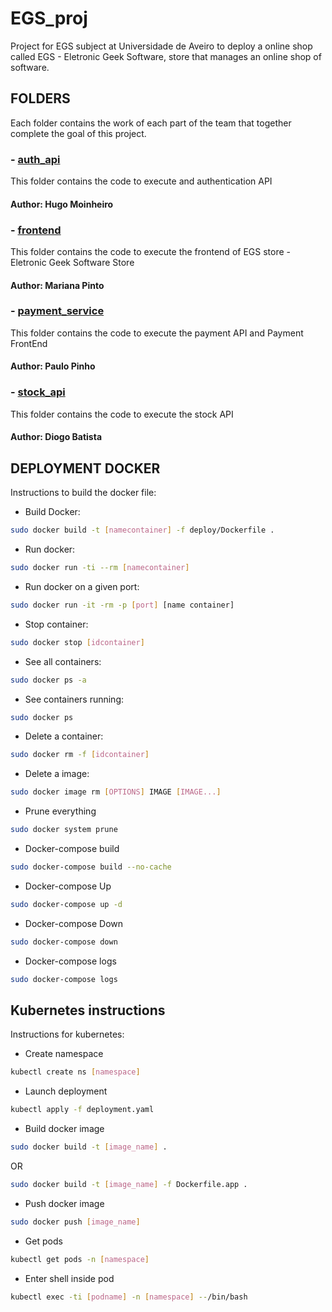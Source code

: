 # EGS_proj

Project for EGS subject at Universidade de Aveiro to deploy a online shop called EGS - Eletronic Geek Software, store that manages an online shop of software.

## FOLDERS

Each folder contains the work of each part of the team that together complete the goal of this project.

### - [auth_api](https://github.com/CPinhoK/EGS_proj/tree/main/auth_api)

This folder contains the code to execute and authentication API

#### Author: Hugo Moinheiro

### - [frontend](https://github.com/CPinhoK/EGS_proj/tree/main/frontend)

This folder contains the code to execute the frontend of EGS store - Eletronic Geek Software Store

#### Author: Mariana Pinto

### - [payment_service](https://github.com/CPinhoK/EGS_proj/tree/main/payment_service)

This folder contains the code to execute the payment API and Payment FrontEnd

#### Author: Paulo Pinho

### - [stock_api](https://github.com/CPinhoK/EGS_proj/tree/main/stock_api)

This folder contains the code to execute the stock API

#### Author: Diogo Batista

## DEPLOYMENT DOCKER
Instructions to build the docker file:

- Build Docker: 
```bash 
sudo docker build -t [namecontainer] -f deploy/Dockerfile . 
```

- Run docker: 
```bash 
sudo docker run -ti --rm [namecontainer]
```

- Run docker on a given port: 
```bash 
sudo docker run -it -rm -p [port] [name container] 
```

- Stop container: 
```bash 
sudo docker stop [idcontainer]
```

- See all containers: 
```bash
sudo docker ps -a
```

- See containers running: 
``` bash
sudo docker ps
```

- Delete a container: 
```bash
sudo docker rm -f [idcontainer]
```

- Delete a image: 
```bash
sudo docker image rm [OPTIONS] IMAGE [IMAGE...]
```

- Prune everything
```bash
sudo docker system prune
```

- Docker-compose build
```bash
sudo docker-compose build --no-cache
```

- Docker-compose Up
```bash
sudo docker-compose up -d
```

- Docker-compose Down
```bash
sudo docker-compose down
```

- Docker-compose logs
```bash
sudo docker-compose logs
```

## Kubernetes instructions
Instructions for kubernetes:

- Create namespace
```bash
kubectl create ns [namespace]
```

- Launch deployment
```bash
kubectl apply -f deployment.yaml 
```

- Build docker image
```bash
sudo docker build -t [image_name] .
```
  OR
```bash
sudo docker build -t [image_name] -f Dockerfile.app .
```

- Push docker image
```bash
sudo docker push [image_name]
```

- Get pods 
```bash
kubectl get pods -n [namespace]
```

- Enter shell inside pod
```bash
kubectl exec -ti [podname] -n [namespace] --/bin/bash
```
